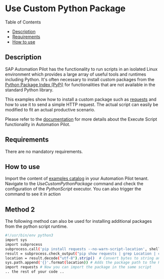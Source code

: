 # Use Custom Python Package

Table of Contents

* [Description](#description)
* [Requirements](#requirements)
* [How to use](#how-to-use)

## Description

SAP Automation Pilot has the functionality to run scripts in an isolated Linux environment which provides a large array of useful tools and runtimes including Python. It's often necessary to install custom packages from the [Python Package Index (PyPi)](https://pypi.org/) for functionalities that are not available in the standard Python library.

This examples show how to install a custom package such as [requests](https://pypi.org/) and how to use it to send a simple HTTP request. The actual script can easily be modified to fit an actual productive scenario.

Please refer to the [documentation](https://help.sap.com/docs/automation-pilot/automation-pilot/executescript-version-2) for more details about the Execute Script functionality in Automation Pilot.

## Requirements

There are no mandatory requirements.

## How to use

Import the content of [examples catalog](catalog.json) in your Automation Pilot tenant. Navigate to the *UseCustomPythonPackage* command and check the configuration of the *PythonScript* executor. You can also trigger the command to see it in action


## Method 2
The following method can also be used for installing additional packages from the python script runtime.

```sh
#!/usr/bin/env python3
import sys
import subprocess
subprocess.call('pip install requests --no-warn-script-location', shell=True, stdout=subprocess.PIPE)  # Install the required package
result = subprocess.check_output("pip show requests | grep Location | cut -d ' ' -f 2-", shell=True) # Fetches the path for the installed package (to avoid hardcoding)
location = result.decode("utf-8").strip()  # Convert bytes to string and remove leading/trailing spaces
sys.path.append('{}'.format(location)) # Adds the package path to the PATH variable
import requests # Now you can import the package in the same script
.. the rest of your code ..
```


